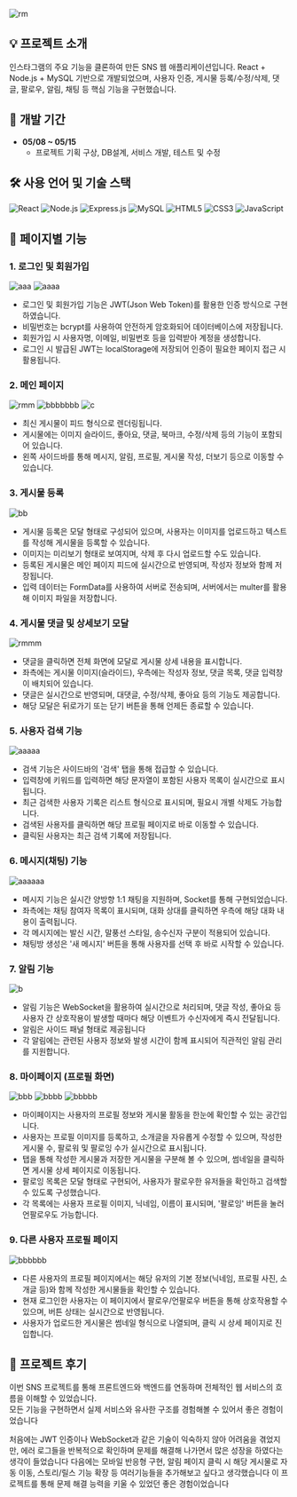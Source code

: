 
![rm](https://github.com/user-attachments/assets/e48c73c6-a0f4-48e6-9220-7e287197661f)
## 💡 프로젝트 소개
인스타그램의 주요 기능을 클론하여 만든 SNS 웹 애플리케이션입니다.
React + Node.js + MySQL 기반으로 개발되었으며, 사용자 인증, 게시물 등록/수정/삭제, 댓글, 팔로우, 알림, 채팅 등 핵심 기능을 구현했습니다.

## 📅 개발 기간

- **05/08 ~ 05/15**
  - 프로젝트 기획 구상, DB설계, 서비스 개발, 테스트 및 수정

## 🛠 사용 언어 및 기술 스택

![React](https://img.shields.io/badge/React-61DAFB?style=for-the-badge&logo=react&logoColor=black)
![Node.js](https://img.shields.io/badge/Node.js-339933?style=for-the-badge&logo=node.js&logoColor=white)
![Express.js](https://img.shields.io/badge/Express.js-000000?style=for-the-badge&logo=express&logoColor=white)
![MySQL](https://img.shields.io/badge/MySQL-4479A1?style=for-the-badge&logo=mysql&logoColor=white)
![HTML5](https://img.shields.io/badge/HTML5-E34F26?style=for-the-badge&logo=html5&logoColor=white)
![CSS3](https://img.shields.io/badge/CSS3-1572B6?style=for-the-badge&logo=css3&logoColor=white)
![JavaScript](https://img.shields.io/badge/JavaScript-F7DF1E?style=for-the-badge&logo=javascript&logoColor=black)

## 📑 페이지별 기능

### 1. 로그인 및 회원가입

![aaa](https://github.com/user-attachments/assets/45effaf4-b575-4975-8b9e-250fa74f4b76)
![aaaa](https://github.com/user-attachments/assets/018dad97-213e-4720-bb18-6fd40c6f7894)

- 로그인 및 회원가입 기능은 JWT(Json Web Token)를 활용한 인증 방식으로 구현하였습니다.  
- 비밀번호는 bcrypt를 사용하여 안전하게 암호화되어 데이터베이스에 저장됩니다.  
- 회원가입 시 사용자명, 이메일, 비밀번호 등을 입력받아 계정을 생성합니다.  
- 로그인 시 발급된 JWT는 localStorage에 저장되어 인증이 필요한 페이지 접근 시 활용됩니다.

### 2. 메인 페이지

![rmm](https://github.com/user-attachments/assets/84db7e03-487d-47f7-867a-7f037f82be7a)
![bbbbbbb](https://github.com/user-attachments/assets/48cf2416-f84a-4279-91eb-072267e20716)
![c](https://github.com/user-attachments/assets/d7ddeef5-602d-4c6c-ab57-ff1504207a22)

- 최신 게시물이 피드 형식으로 렌더링됩니다.
- 게시물에는 이미지 슬라이드, 좋아요, 댓글, 북마크, 수정/삭제 등의 기능이 포함되어 있습니다.
- 왼쪽 사이드바를 통해 메시지, 알림, 프로필, 게시물 작성, 더보기 등으로 이동할 수 있습니다.

### 3. 게시물 등록

![bb](https://github.com/user-attachments/assets/2c059fea-8746-4440-b06d-8961d92a0b44)

- 게시물 등록은 모달 형태로 구성되어 있으며, 사용자는 이미지를 업로드하고 텍스트를 작성해 게시물을 등록할 수 있습니다.
- 이미지는 미리보기 형태로 보여지며, 삭제 후 다시 업로드할 수도 있습니다.  
- 등록된 게시물은 메인 페이지 피드에 실시간으로 반영되며, 작성자 정보와 함께 저장됩니다.  
- 입력 데이터는 FormData를 사용하여 서버로 전송되며, 서버에서는 multer를 활용해 이미지 파일을 저장합니다.

### 4. 게시물 댓글 및 상세보기 모달

![rmmm](https://github.com/user-attachments/assets/7ac52100-a658-4e9c-a0c7-6c4997a19211)

- 댓글을 클릭하면 전체 화면에 모달로 게시물 상세 내용을 표시합니다.  
- 좌측에는 게시물 이미지(슬라이드), 우측에는 작성자 정보, 댓글 목록, 댓글 입력창이 배치되어 있습니다.  
- 댓글은 실시간으로 반영되며, 대댓글, 수정/삭제, 좋아요 등의 기능도 제공합니다.  
- 해당 모달은 뒤로가기 또는 닫기 버튼을 통해 언제든 종료할 수 있습니다.

### 5. 사용자 검색 기능

![aaaaa](https://github.com/user-attachments/assets/5e54eb3c-5639-4a1a-8b50-dffcde7eccb7)

- 검색 기능은 사이드바의 '검색' 탭을 통해 접급할 수 있습니다.
- 입력창에 키워드를 입력하면 해당 문자열이 포함된 사용자 목록이 실시간으로 표시됩니다.  
- 최근 검색한 사용자 기록은 리스트 형식으로 표시되며, 필요시 개별 삭제도 가능합니다.  
- 검색된 사용자를 클릭하면 해당 프로필 페이지로 바로 이동할 수 있습니다.
- 클릭된 사용자는 최근 검색 기록에 저장됩니다.

### 6. 메시지(채팅) 기능

![aaaaaa](https://github.com/user-attachments/assets/f195815b-b0fe-4d8d-b68c-f3e69aa99d43)

- 메시지 기능은 실시간 양방향 1:1 채팅을 지원하며, Socket를 통해 구현되었습니다.  
- 좌측에는 채팅 참여자 목록이 표시되며, 대화 상대를 클릭하면 우측에 해당 대화 내용이 출력됩니다.  
- 각 메시지에는 발신 시간, 말풍선 스타일, 송수신자 구분이 적용되어 있습니다. 
- 채팅방 생성은 '새 메시지' 버튼을 통해 사용자를 선택 후 바로 시작할 수 있습니다.

### 7. 알림 기능

![b](https://github.com/user-attachments/assets/15af97fd-d48d-4555-998d-d288e00b68ef)

- 알림 기능은 WebSocket을 활용하여 실시간으로 처리되며, 댓글 작성, 좋아요 등 사용자 간 상호작용이 발생할 때마다 해당 이벤트가 수신자에게 즉시 전달됩니다.  
- 알림은 사이드 패널 형태로 제공됩니다
- 각 알림에는 관련된 사용자 정보와 발생 시간이 함께 표시되어 직관적인 알림 관리를 지원합니다.

### 8. 마이페이지 (프로필 화면)

![bbb](https://github.com/user-attachments/assets/9bcb73ad-c9d7-4727-9e38-73766309e09c)
![bbbb](https://github.com/user-attachments/assets/0d0a143d-9d56-483c-8f47-5bfb4e9d410f)
![bbbbb](https://github.com/user-attachments/assets/402b4e4c-09a8-47d4-a787-853dc606e303)

- 마이페이지는 사용자의 프로필 정보와 게시물 활동을 한눈에 확인할 수 있는 공간입니다.  
- 사용자는 프로필 이미지를 등록하고, 소개글을 자유롭게 수정할 수 있으며, 작성한 게시물 수, 팔로워 및 팔로잉 수가 실시간으로 표시됩니다.  
- 탭을 통해 작성한 게시물과 저장한 게시물을 구분해 볼 수 있으며, 썸네일을 클릭하면 게시물 상세 페이지로 이동됩니다.
- 팔로잉 목록은 모달 형태로 구현되어, 사용자가 팔로우한 유저들을 확인하고 검색할 수 있도록 구성했습니다.  
- 각 목록에는 사용자 프로필 이미지, 닉네임, 이름이 표시되며, '팔로잉' 버튼을 눌러 언팔로우도 가능합니다.  

### 9. 다른 사용자 프로필 페이지

![bbbbbb](https://github.com/user-attachments/assets/cf42dafb-d237-41a1-bbdb-43ff04bbecd5)

- 다른 사용자의 프로필 페이지에서는 해당 유저의 기본 정보(닉네임, 프로필 사진, 소개글 등)와 함께 작성한 게시물들을 확인할 수 있습니다.  
- 현재 로그인한 사용자는 이 페이지에서 팔로우/언팔로우 버튼을 통해 상호작용할 수 있으며, 버튼 상태는 실시간으로 반영됩니다.  
- 사용자가 업로드한 게시물은 썸네일 형식으로 나열되며, 클릭 시 상세 페이지로 진입합니다.

## 🧾 프로젝트 후기

이번 SNS 프로젝트를 통해 프론트엔드와 백엔드를 연동하며 전체적인 웹 서비스의 흐름을 이해할 수 있었습니다.  
모든 기능을 구현하면서 실제 서비스와 유사한 구조를 경험해볼 수 있어서 좋은 경험이었습니다

처음에는 JWT 인증이나 WebSocket과 같은 기술이 익숙하지 않아 어려움을 겪었지만, 에러 로그들을 반복적으로 확인하며 문제를 해결해 나가면서 많은 성장을 하였다는 생각이 들었습니다
다음에는 모바일 반응형 구현, 알림 페이지 클릭 시 해당 게시물로 자동 이동, 스토리/릴스 기능 확장 등 여러기능들을 추가해보고 싶다고 생각했습니다
이 프로젝트를 통해 문제 해결 능력을 키울 수 있었던 좋은 경험이었습니다
